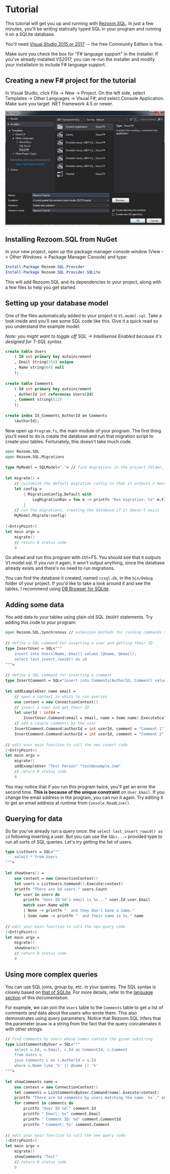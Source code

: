 # Tutorial

This tutorial will get you up and running with [Rezoom.SQL](https://github.com/rspeele/Rezoom.SQL).
In just a few minutes, you'll be writing statically typed SQL in your program and running it on a SQLite database.

You'll need [Visual Studio 2015 or 2017](https://www.visualstudio.com/downloads/) -- the free
Community Edition is fine.

Make sure you check the box for "F# language support" in the installer.
If you've already installed VS2017, you can re-run the installer and modify
your installation to include F# language support.

## Creating a new F# project for the tutorial

In Visual Studio, click File -> New -> Project.
On the left side, select Templates -> Other Languages -> Visual F#, and select Console Application.
Make sure you target .NET framework 4.5 or newer.

![screenshot of new project dialog](CreateNewProject.png)

## Installing Rezoom.SQL from NuGet

In your new project, open up the package manager console window (View -> Other Windows -> Package Manager Console)
and type:

```powershell
Install-Package Rezoom.SQL.Provider
Install-Package Rezoom.SQL.Provider.SQLite
```

This will add Rezoom.SQL and its dependencies to your project, along with a few files to help you get started.

## Setting up your database model

One of the files automatically added to your project is `V1.model.sql`. Take a look inside and you'll see
some SQL code like this. Give it a quick read so you understand the example model.

*Note: you might want to toggle off SQL -> Intellisense Enabled because it's designed for T-SQL syntax.*

```sql
create table Users
    ( Id int primary key autoincrement
    , Email string(254) unique
    , Name string(64) null
    );

create table Comments
    ( Id int primary key autoincrement
    , AuthorId int references Users(Id)
    , Comment string(512)
    );

create index IX_Comments_AuthorId on Comments
    (AuthorId);
```

Now open up `Program.fs`, the main module of your program. The first thing you'll need to do is create the database
and run that migration script to create your tables. Fortunately, this doesn't take much code.

```fsharp
open Rezoom.SQL
open Rezoom.SQL.Migrations

type MyModel = SQLModel<"."> // find migrations in the project folder, "."

let migrate() =
    // customize the default migration config so that it outputs a message after running a migration
    let config =
        { MigrationConfig.Default with
            LogMigrationRan = fun m -> printfn "Ran migration: %s" m.FileName
        }
    // run the migrations, creating the database if it doesn't exist
    MyModel.Migrate(config)

[<EntryPoint>]
let main argv =
    migrate()
    // return 0 status code
    0
```

Go ahead and run this program with ctrl+F5. You should see that it outputs V1.model.sql. If you run it again,
it won't output anything, since the database already exists and there's no need to run migrations.

You can find the database it created, named `rzsql.db`, in the `bin/Debug` folder of your project.
If you'd like to take a look around it and see the tables, I recommend using
[DB Browser for SQLite](http://sqlitebrowser.org/).

## Adding some data

You add data to your tables using plain old SQL `INSERT` statements. Try adding this code to your program:

```fsharp
open Rezoom.SQL.Synchronous // extension methods for running commands synchronously

// define a SQL command for inserting a user and getting their ID
type InsertUser = SQL<"""
    insert into Users(Name, Email) values (@name, @email);
    select last_insert_rowid() as id
""">

// define a SQL command for inserting a comment 
type InsertComment = SQL<"insert into Comments(AuthorId, Comment) values (@authorId, @comment)">

let addExampleUser name email =
    // open a context in which to run queries
    use context = new ConnectionContext()
    // insert a user and get their ID
    let userId : int64 =
        InsertUser.Command(email = email, name = Some name).ExecuteScalar(context)
    // add a couple comments by the user
    InsertComment.Command(authorId = int userId, comment = "Comment 1").Execute(context)
    InsertComment.Command(authorId = int userId, comment = "Comment 2").Execute(context)

// edit your main function to call the new insert code
[<EntryPoint>]
let main argv =
    migrate()
    addExampleUser "Test Person" "test@example.com"
    // return 0 status code
    0
```

You may notice that if you run this program twice, you'll get an error the second time.
**This is because of the unique constraint** on `User.Email`. If you change the email address
in the program, you can run it again. Try editing it to get an email address at runtime from `Console.ReadLine()`.

## Querying for data

So far you've already run a query once: the `select last_insert_rowid() as id` following inserting a user.
But you can use the `SQL<...>` provided type to run all sorts of SQL queries. Let's try getting the list of users.

```fsharp
type ListUsers = SQL<"""
    select * from Users
""">

let showUsers() =
    use context = new ConnectionContext()
    let users = ListUsers.Command().Execute(context)
    printfn "There are %d users." users.Count
    for user in users do
        printfn "User ID %d's email is %s..." user.Id user.Email
        match user.Name with
        | None -> printfn "  and they don't have a name."
        | Some name -> printfn "  and their name is %s." name

// edit your main function to call the new query code
[<EntryPoint>]
let main argv =
    migrate()
    showUsers()
    // return 0 status code
    0
```

## Using more complex queries

You can use SQL joins, group by, etc. in your queries. The SQL syntax is closely
based on [that of SQLite](https://www.sqlite.org/lang.html). For more details,
refer to the [language section](../Language/README.md) of this documentation.

For example, we can join the `Users` table to the `Comments` table to get a list of comments *and* data
about the users who wrote them. This also demonstrates using query parameters. Notice that Rezoom.SQL infers
that the parameter `@name` is a string from the fact that the query concatenates it with other strings.

```fsharp
// find comments by users whose names contain the given substring
type ListCommentsByUser = SQL<"""
    select u.Id, u.Email, c.Id as CommentId, c.Comment
    from Users u
    join Comments c on c.AuthorId = u.Id
    where u.Name like '%' || @name || '%'
""">

let showComments name =
    use context = new ConnectionContext()
    let comments = ListCommentsByUser.Command(name).Execute(context)
    printfn "There are %d comments by users matching the name `%s`." comments.Count name
    for comment in comments do
        printfn "User ID %d:" comment.Id
        printfn " Email: %s" comment.Email
        printfn " Comment ID: %d" comment.CommentId
        printfn " Comment: %s" comment.Comment

// edit your main function to call the new query code
[<EntryPoint>]
let main argv =
    migrate()
    showComments "Test"
    // return 0 status code
    0
```




